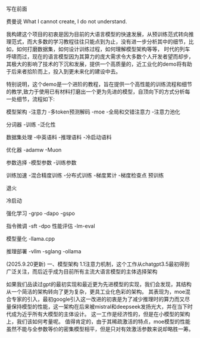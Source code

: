 写在前面

费曼说
What I cannot create, I do not understand.

我构建这个项目的初衷是因为目前的大语言模型的快速发展，从预训练范式转向推理范式，而大多数的学习教程往往只能点到为止，没有进一步分析其中的细节，比如，如何打磨数据集，如何设计训练过程，如何理解模型架构等等，
时代的列车呼啸而过，现在的语言模型因为其算力的庞大需求令大多数个人开发者望而却步，其极大的影响了技术的下沉和发展，提供一个高质量的，近工业化的demo将有助于后来者拾阶而上，投入到更未来化的建设中去。

特别说明，这个demo是一个进阶的教程，旨在提供一个高性能的训练流程和细节的教学,致力于使用已有材料打磨出一个更为先进的模型，自顶向下的方式分析每一处细节，流程如下:

模型架构
 -注意力
 -多token预测解码
 -moe
 -全局和交错注意力
 -注意力池化
 
分词器
 -训练
 -泛化性
  
数据集处理
  -中英语料
  -推理语料
  -冷启动语料
  
优化器
  -adamw
  -Muon
  
参数选择
  -模型参数
  -训练参数
  
训练加速
  -混合精度训练
  -分布式训练
  -梯度累计
  -梯度检查点
预训练

退火

冷启动

强化学习
 -grpo
 -dapo
 -gspo
 
指令微调
 -sft
 -dpo
性能评估
 -lm-eval

模型量化
  -llama.cpp
  
推理部署
  -vllm
  -sglang
  -ollama

(2025.9.20更新)
一、模型架构
1.1注意力机制，这个工作从chatgpt3.5最初得到广泛关注，而后近乎成为目前所有主流大语言模型的主体选择架构

如果我们品读过gpt的最初实现和最近更为先进模型的实现，我们会发现，其结构从一个简洁的架构转向了更为复杂，更具工业化色彩的架构。
其表现为，moe混合专家的引入，最初google引入这一改进的初衷是为了减少推理时的算力而又尽量保持模型的性能，这一架构在后来被mistral和deepseek发扬光大，并在当下时代成为近乎所有大模型的主体设计。
这一工作是经济性的，但是在小模型的架构上，我们该如何考量呢。
值得肯定的，由于其稀疏激活的特点，moe模型的性能虽然不能与全参数等价的密集模型相平，但是只对有效激活参数来说却略胜一筹。


